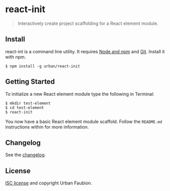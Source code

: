 
# react-init

> Interactively create project scaffolding for a React element module.

## Install

react-int is a command line utility. It requires [Node and npm](http://nodejs.org/) and [Git](http://git-scm.com/). Install it with npm.

    $ npm install -g urban/react-init

## Getting Started

To initialize a new React element module type the following in Terminal:

    $ mkdir test-element
    $ cd test-element
    $ react-init

You now have a basic React element module scaffold. Follow the `README.md` instructions within for more information.

## Changelog

See the [changelog](CHANGELOG.md).

## License

[ISC license](LICENSE) and copyright Urban Faubion.
